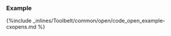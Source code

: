 <!-- usedin: [ _legacy_docker/Toolbelt] - post: -->


### Example



{%include _inlines/Toolbelt/common/open/code_open_example-cxopens.md %}



